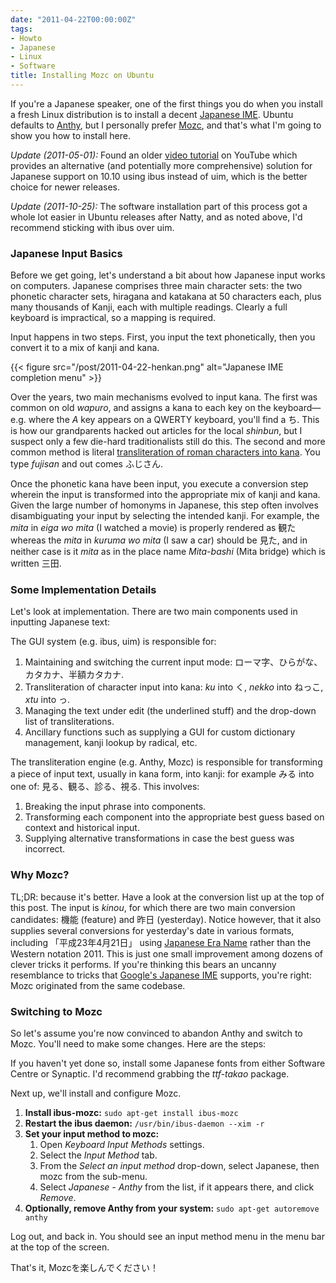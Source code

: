 ```yaml
---
date: "2011-04-22T00:00:00Z"
tags:
- Howto
- Japanese
- Linux
- Software
title: Installing Mozc on Ubuntu
---
```


If you're a Japanese speaker, one of the first things you do when you install a
fresh Linux distribution is to install a decent [Japanese IME][wiki_ime].
Ubuntu defaults to [Anthy][anthy], but I personally prefer [Mozc][mozc], and
that's what I'm going to show you how to install here.<!--more-->

*Update (2011-05-01):* Found an older [video tutorial][yt_tutorial] on YouTube
which provides an alternative (and potentially more comprehensive) solution for
Japanese support on 10.10 using ibus instead of uim, which is the better choice
for newer releases.

*Update (2011-10-25):* The software installation part of this process got a
whole lot easier in Ubuntu releases after Natty, and as noted above, I'd
recommend sticking with ibus over uim.

### Japanese Input Basics

Before we get going, let's understand a bit about how Japanese input works on
computers. Japanese comprises three main character sets: the two phonetic
character sets, hiragana and katakana at 50 characters each, plus many
thousands of Kanji, each with multiple readings. Clearly a full keyboard is
impractical, so a mapping is required.

Input happens in two steps. First, you input the text phonetically, then you
convert it to a mix of kanji and kana.

{{< figure src="/post/2011-04-22-henkan.png"
    alt="Japanese IME completion menu" >}}

Over the years, two main mechanisms evolved to input kana. The first was common
on old *wapuro*, and assigns a kana to each key on the keyboard—e.g. where
the *A* key appears on a QWERTY keyboard, you'll find a ち. This is how our
grandparents hacked out articles for the local *shinbun*, but I suspect only a
few die-hard traditionalists still do this. The second and more common method
is literal [transliteration of roman characters into kana][wiki_wapuro]. You
type *fujisan* and out comes ふじさん.

Once the phonetic kana have been input, you execute a conversion step wherein
the input is transformed into the appropriate mix of kanji and kana. Given the
large number of homonyms in Japanese, this step often involves disambiguating
your input by selecting the intended kanji. For example, the *mita* in *eiga wo
mita* (I watched a movie) is properly rendered as 観た whereas the *mita* in
*kuruma wo mita* (I saw a car) should be 見た, and in neither case is it *mita*
as in the place name *Mita-bashi* (Mita bridge) which is written 三田.


### Some Implementation Details

Let's look at implementation. There are two main components used in inputting
Japanese text:

The GUI system (e.g. ibus, uim) is responsible for:

1. Maintaining and switching the current input mode:
   ローマ字、ひらがな、カタカナ、半額カタカナ.
1. Transliteration of character input into kana: *ku* into く,
   *nekko* into ねっこ, *xtu* into っ.
1. Managing the text under edit (the underlined stuff) and the
   drop-down list of transliterations.
1. Ancillary functions such as supplying a GUI for custom dictionary
   management, kanji lookup by radical, etc.

The transliteration engine (e.g. Anthy, Mozc) is responsible for transforming a
piece of input text, usually in kana form, into kanji: for example みる into
one of: 見る、観る、診る、視る. This involves:

1. Breaking the input phrase into components.
1. Transforming each component into the appropriate best guess based on context
   and historical input.
1. Supplying alternative transformations in case the best guess was incorrect.


### Why Mozc?

TL;DR: because it's better. Have a look at the conversion list up at the top of
this post. The input is *kinou*, for which there are two main conversion
candidates: 機能 (feature) and 昨日 (yesterday). Notice however, that it also
supplies several conversions for yesterday's date in various formats, including
「平成23年4月21日」 using [Japanese Era Name][wiki_jp_era] rather than the
Western notation 2011. This is just one small improvement among dozens of
clever tricks it performs. If you're thinking this bears an uncanny resemblance
to tricks that [Google's Japanese IME][google_ime] supports, you're right: Mozc
originated from the same codebase.


### Switching to Mozc

So let's assume you're now convinced to abandon Anthy and switch to Mozc.
You'll need to make some changes. Here are the steps:

If you haven't yet done so, install some Japanese fonts from either Software
Centre or Synaptic. I'd recommend grabbing the *ttf-takao* package.

Next up, we'll install and configure Mozc.

1. **Install ibus-mozc:** `sudo apt-get install ibus-mozc`
1. **Restart the ibus daemon:** `/usr/bin/ibus-daemon --xim -r`
1. **Set your input method to mozc:**
   1. Open *Keyboard Input Methods* settings.
   1. Select the *Input Method* tab.
   1. From the *Select an input method* drop-down, select Japanese, then mozc from
      the sub-menu.
   1. Select *Japanese - Anthy* from the list, if it appears there, and click
      *Remove*.
1. **Optionally, remove Anthy from your system:** `sudo apt-get autoremove anthy`

Log out, and back in. You should see an input method menu in the menu
bar at the top of the screen.

That's it, Mozcを楽しんでください！

[anthy]: https://sourceforge.jp/projects/anthy/news/
[google_ime]: https://www.google.com/intl/ja/ime/
[mozc]: https://code.google.com/p/mozc/
[wiki_ime]: https://en.wikipedia.org/wiki/Japanese_IME
[wiki_jp_era]: https://en.wikipedia.org/wiki/Japanese_era_name
[wiki_wapuro]: https://en.wikipedia.org/wiki/Wapuro
[yt_tutorial]: https://www.youtube.com/watch?v=MfgjTCXZ2-s
